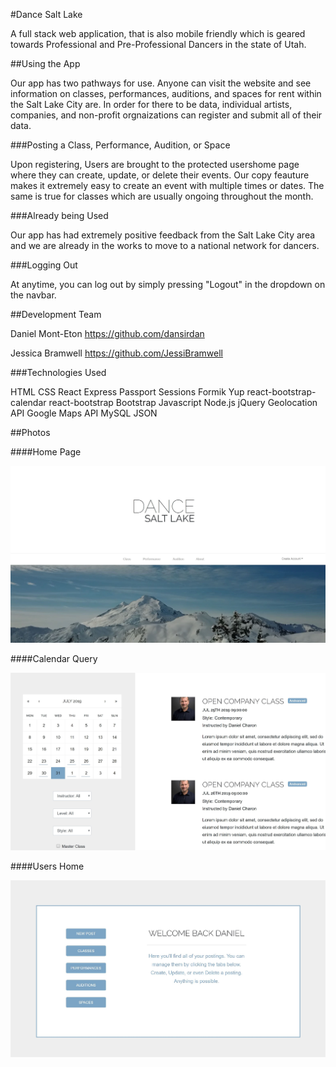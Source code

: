 #Dance Salt Lake

A full stack web application, that is also mobile friendly which is geared towards Professional and Pre-Professional Dancers in the state of Utah.

##Using the App

Our app has two pathways for use. Anyone can visit the website and see information on classes, performances, auditions, and spaces for rent within the Salt Lake City are. In order for there to be data, individual artists, companies, and non-profit orgnaizations can register and submit all of their data.

###Posting a Class, Performance, Audition, or Space

Upon registering, Users are brought to the protected usershome page where they can create, update, or delete their events. Our copy feauture makes it extremely easy to create an event with multiple times or dates. The same is true for classes which are usually ongoing throughout the month.

###Already being Used

Our app has had extremely positive feedback from the Salt Lake City area and we are already in the works to move to a national network for dancers.

###Logging Out

At anytime, you can log out by simply pressing "Logout" in the dropdown on the navbar.

##Development Team

Daniel Mont-Eton
https://github.com/dansirdan

Jessica Bramwell
https://github.com/JessiBramwell

###Technologies Used

HTML
CSS
React
Express
Passport
Sessions
Formik
Yup
react-bootstrap-calendar
react-bootstrap
Bootstrap
Javascript
Node.js
jQuery
Geolocation API
Google Maps API
MySQL
JSON

##Photos

####Home Page

<img src="./client/public/img/home.JPG" alt="homepage">

####Calendar Query

<img src="./client/public/img/calendar.JPG" alt="homepage">

####Users Home

<img src="./client/public/img/usershome.JPG" alt="homepage">
